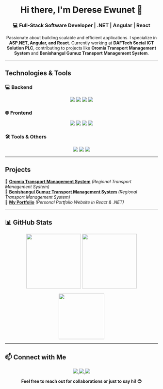 <h1 align="center">Hi there, I'm <b>Derese Ewunet</b> 👋</h1>





<h3 align="center">💻 Full-Stack Software Developer | .NET | Angular | React</h3>

<p align="center">
 Passionate about building scalable and efficient applications. I specialize in <b>ASP.NET, Angular, and React</b>. Currently working at <b>DAFTech Social ICT Solution PLC</b>, contributing to projects like <b>Oromia Transport Management System</b> and <b>Benishangul Gumuz Transport Management System</b>.
</p>

---

##  Technologies & Tools

### 💻 Backend
<p align="center">
  <img src="https://img.shields.io/badge/.NET-512BD4?style=for-the-badge&logo=.net&logoColor=white">
  <img src="https://img.shields.io/badge/C%23-239120?style=for-the-badge&logo=c-sharp&logoColor=white">
  <img src="https://img.shields.io/badge/Entity%20Framework-68217A?style=for-the-badge&logo=Microsoft">
  <img src="https://img.shields.io/badge/SQL%20Server-CC2927?style=for-the-badge&logo=microsoft-sql-server&logoColor=white">
</p>

### 🌐 Frontend
<p align="center">
  <img src="https://img.shields.io/badge/Angular-DD0031?style=for-the-badge&logo=angular&logoColor=white">
  <img src="https://img.shields.io/badge/React-61DAFB?style=for-the-badge&logo=react&logoColor=black">
  <img src="https://img.shields.io/badge/HTML5-E34F26?style=for-the-badge&logo=html5&logoColor=white">
  <img src="https://img.shields.io/badge/CSS3-1572B6?style=for-the-badge&logo=css3&logoColor=white">
</p>

### 🛠️ Tools & Others
<p align="center">
  <img src="https://img.shields.io/badge/Git-F05032?style=for-the-badge&logo=git&logoColor=white">
  <img src="https://img.shields.io/badge/GitHub-181717?style=for-the-badge&logo=github&logoColor=white">
  <img src="https://img.shields.io/badge/Postman-FF6C37?style=for-the-badge&logo=postman&logoColor=white">
</p>

---

##  Projects
🔹 **[Oromia Transport Management System](#)** *(Regional Transport Management System)*  
🔹 **[Benishangul Gumuz Transport Management System](#)** *(Regional Transport Management System)*  
🔹 **[My Portfolio](https://react-port-ebon.vercel.app/)** *(Personal Portfolio Website in React & .NET)*  

---

## 📊 GitHub Stats
<p align="center">
  <img src="https://github-readme-stats.vercel.app/api?username=de143&show_icons=true&theme=radical" height="180px">
  <img src="https://github-readme-streak-stats.herokuapp.com/?user=de143&theme=radical" height="180px">
</p>

<p align="center">
  <img src="https://github-readme-stats.vercel.app/api/top-langs/?username=de143&layout=compact&theme=radical" height="150px">
</p>

---

## 📫 Connect with Me

<p align="center">
  <a href="https://www.linkedin.com/in/derese-ewunet-0b9233248/">
    <img src="https://img.shields.io/badge/LinkedIn-0A66C2?style=for-the-badge&logo=linkedin&logoColor=white">
  </a>
  <a href="mailto:derese641735.ew@gmail.com">
    <img src="https://img.shields.io/badge/Email-D14836?style=for-the-badge&logo=gmail&logoColor=white">
  </a>
  <a href="https://t.me/dera1619">
    <img src="https://img.shields.io/badge/Telegram-26A5E4?style=for-the-badge&logo=telegram&logoColor=white">
</a>

</p>

<p align="center"><b>Feel free to reach out for collaborations or just to say hi! 😊</b></p>
